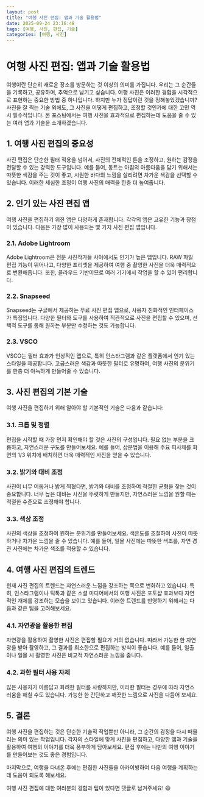 ```yaml
---
layout: post
title: "여행 사진 편집: 앱과 기술 활용법"
date: 2025-09-24 23:16:48
tags: [여행, 사진, 편집, 기술]
categories: [여행, 사진]
---
```


# 여행 사진 편집: 앱과 기술 활용법

여행이란 단순히 새로운 장소를 방문하는 것 이상의 의미를 가집니다. 우리는 그 순간들을 기록하고, 공유하며, 추억으로 남기고 싶습니다. 여행 사진은 이러한 경험을 시각적으로 표현하는 중요한 방법 중 하나입니다. 하지만 누가 정답이란 것을 정해놓았겠습니까? 사진을 잘 찍는 기술 외에도, 그 사진을 어떻게 편집하고, 조정할 것인가에 대한 고민 역시 필수적입니다. 본 포스팅에서는 여행 사진을 효과적으로 편집하는데 도움을 줄 수 있는 여러 앱과 기술을 소개하겠습니다.  

## 1. 여행 사진 편집의 중요성

사진 편집은 단순한 필터 적용을 넘어서, 사진의 전체적인 톤을 조정하고, 원하는 감정을 전달할 수 있는 강력한 도구입니다. 예를 들어, 동트는 아침의 아름다움을 담기 위해서는 따뜻한 색감을 주는 것이 좋고, 시원한 바다의 느낌을 살리려면 차가운 색감을 선택할 수 있습니다. 이러한 세심한 조정이 여행 사진의 매력을 한층 더 높여줍니다.  

## 2. 인기 있는 사진 편집 앱

여행 사진을 편집하기 위한 앱은 다양하게 존재합니다. 각각의 앱은 고유한 기능과 장점이 있습니다. 다음은 가장 많이 사용되는 몇 가지 사진 편집 앱입니다.  

### 2.1. Adobe Lightroom

Adobe Lightroom은 전문 사진작가들 사이에서도 인기가 높은 앱입니다. RAW 파일 편집 기능이 뛰어나고, 다양한 프리셋을 제공하여 여행 중 촬영한 사진을 더욱 매력적으로 변환해줍니다. 또한, 클라우드 기반이므로 여러 기기에서 작업을 할 수 있어 편리합니다. 

### 2.2. Snapseed

Snapseed는 구글에서 제공하는 무료 사진 편집 앱으로, 사용자 친화적인 인터페이스가 특징입니다. 다양한 필터와 도구를 사용하여 직관적으로 사진을 편집할 수 있으며, 선택적 도구를 통해 원하는 부분만 수정하는 것도 가능합니다.  

### 2.3. VSCO

VSCO는 필터 효과가 인상적인 앱으로, 특히 인스타그램과 같은 플랫폼에서 인기 있는 스타일을 제공합니다. 고급스러운 색감과 따뜻한 필터로 유명하여, 여행 사진의 분위기를 한층 더 아늑하게 만들어줄 수 있습니다. 

## 3. 사진 편집의 기본 기술

여행 사진을 편집하기 위해 알아야 할 기본적인 기술은 다음과 같습니다:  

### 3.1. 크롭 및 정렬

편집을 시작할 때 가장 먼저 확인해야 할 것은 사진의 구성입니다. 필요 없는 부분을 크롭하고, 자연스러운 구도를 만들어보세요. 예를 들어, 삼분법을 이용해 주요 피사체를 화면의 1/3 위치에 배치하면 더욱 매력적인 사진을 얻을 수 있습니다.  

### 3.2. 밝기와 대비 조정

사진이 너무 어둡거나 밝게 찍혔다면, 밝기와 대비를 조정하여 적절한 균형을 찾는 것이 중요합니다. 너무 높은 대비는 사진을 뚜렷하게 만들지만, 자연스러운 느낌을 원할 때는 적절한 수준으로 조정해야 합니다.  

### 3.3. 색상 조정

사진의 색상을 조정하여 원하는 분위기를 만들어보세요. 색온도를 조절하여 사진이 따뜻하거나 차가운 느낌을 줄 수 있습니다. 예를 들어, 일몰 사진에는 따뜻한 색조를, 자연 경관 사진에는 차가운 색조를 적용할 수 있습니다.  

## 4. 여행 사진 편집의 트렌드

현재 사진 편집의 트렌드는 자연스러운 느낌을 강조하는 쪽으로 변화하고 있습니다. 특히, 인스타그램이나 틱톡과 같은 소셜 미디어에서의 여행 사진은 포토샵 효과보다 자연적인 개체를 강조하는 모습을 보이고 있습니다. 이러한 트렌드를 반영하기 위해서는 다음과 같은 팁을 고려해보세요.  

### 4.1. 자연광을 활용한 편집

자연광을 활용하여 촬영한 사진은 편집할 필요가 거의 없습니다. 따라서 가능한 한 자연광을 받아 촬영하고, 그 결과를 최소한으로 편집하는 방식이 좋습니다. 예를 들어, 일출이나 일몰 시 촬영한 사진은 비교적 자연스러운 느낌을 줍니다.  

### 4.2. 과한 필터 사용 자제

많은 사용자가 아름답고 화려한 필터를 사랑하지만, 이러한 필터는 경우에 따라 자연스러움을 해칠 수도 있습니다. 가능한 한 간단하고 깨끗한 느낌으로 사진을 다듬어 보세요.  

## 5. 결론

여행 사진을 편집하는 것은 단순한 기술적 작업뿐만 아니라, 그 순간의 감정을 다시 떠올리는 의미 있는 작업입니다. 각자의 스타일에 맞게 사진을 편집하고, 다양한 앱과 기술을 활용하여 여행의 이야기를 더욱 풍부하게 담아보세요. 편집 후에는 나만의 여행 이야기를 만들어보는 것도 좋은 경험입니다.  

마지막으로, 여행을 다녀온 후에는 편집한 사진들을 아카이빙하여 다음 여행을 계획하는 데 도움이 되도록 해보세요. 

여행 사진 편집에 대한 여러분의 경험과 팁이 있다면 댓글로 남겨주세요! 😄